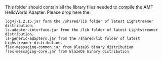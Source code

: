 This folder should contain all the library files needed to compile the AMF HelloWorld Adapter. Please drop here the:

    log4j-1.2.15.jar form the /shared/lib folder of latest Lighstreamer distribution;
    ls-adapter-interface.jar from the /lib folder of latest Lightstreamer distribution;
    ls-generic-adapters.jar from the /shared/lib folder of latest Lighstreamer distribution.
    flex-messaging-common.jar from BlazeDS binary distribution 
    flex-messaging-core.jar from BlazeDS binary distribution
    